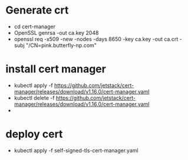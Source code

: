 # Generate crt
- cd cert-manager
- OpenSSL genrsa -out ca.key 2048
- openssl req -x509 -new -nodes  -days 8650 -key ca.key -out ca.crt -subj "/CN=pink.butterfly-np.com"

# install cert manager
- kubectl apply -f https://github.com/jetstack/cert-manager/releases/download/v1.16.0/cert-manager.yaml
- kubectl delete -f https://github.com/jetstack/cert-manager/releases/download/v1.16.0/cert-manager.yaml
- 
# deploy cert
- kubectl apply -f self-signed-tls-cert-manager.yaml 
